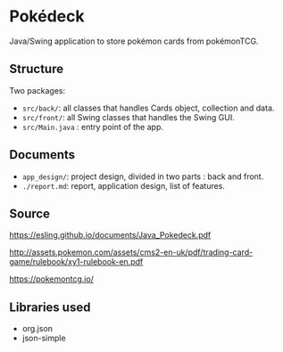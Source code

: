 # Pokédeck
Java/Swing application to store pokémon cards from pokémonTCG.

## Structure
Two packages:
- ```src/back/```: all classes that handles Cards object, collection and data.
- ```src/front/```: all Swing classes that handles the Swing GUI.
- ```src/Main.java``` : entry point of the app.

## Documents
- ```app_design/```: project design, divided in two parts : back and front.
- ```./report.md```: report, application design, list of features.

## Source
https://esling.github.io/documents/Java_Pokedeck.pdf

http://assets.pokemon.com/assets/cms2-en-uk/pdf/trading-card-game/rulebook/xy1-rulebook-en.pdf

https://pokemontcg.io/


## Libraries used

- org.json
- json-simple
